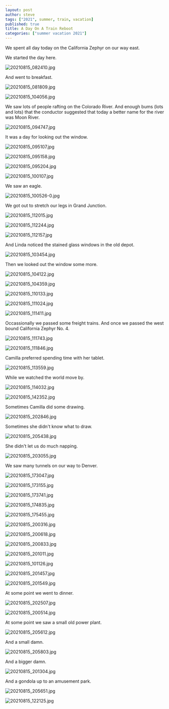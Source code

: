 ```yaml
---
layout: post
author: steve
tags: ["2021", summer, train, vacation]
published: true
title: A Day On A Train Reboot
categories: ["summer vacation 2021"]
---
```

We spent all day today on the California Zephyr on our way east.  

We started the day here.  

![20210815_082410.jpg]({{site.pics_url}}/20210815_082410.jpg)

And went to breakfast.  

![20210815_081809.jpg]({{site.pics_url}}/20210815_081809.jpg)

![20210815_104056.jpg]({{site.pics_url}}/20210815_104056.jpg)

We saw lots of people rafting on the Colorado River. And enough bums (lots and lots) that the conductor suggested that today a better name for the river was Moon River.  

![20210815_094747.jpg]({{site.pics_url}}/20210815_094747.jpg)

It was a day for looking out the window.  

![20210815_095107.jpg]({{site.pics_url}}/20210815_095107.jpg)

![20210815_095158.jpg]({{site.pics_url}}/20210815_095158.jpg)

![20210815_095204.jpg]({{site.pics_url}}/20210815_095204.jpg)

![20210815_100107.jpg]({{site.pics_url}}/20210815_100107.jpg)

We saw an eagle.  

![20210815_100526-0.jpg]({{site.pics_url}}/20210815_100526-0.jpg)

We got out to stretch our legs in Grand Junction.  

![20210815_112015.jpg]({{site.pics_url}}/20210815_112015.jpg)

![20210815_112244.jpg]({{site.pics_url}}/20210815_112244.jpg)

![20210815_112157.jpg]({{site.pics_url}}/20210815_112157.jpg)

And Linda noticed the stained glass windows in the old depot.  

![20210815_103454.jpg]({{site.pics_url}}/20210815_103454.jpg)

Then we looked out the window some more.  

![20210815_104122.jpg]({{site.pics_url}}/20210815_104122.jpg)

![20210815_104359.jpg]({{site.pics_url}}/20210815_104359.jpg)

![20210815_110133.jpg]({{site.pics_url}}/20210815_110133.jpg)

![20210815_111024.jpg]({{site.pics_url}}/20210815_111024.jpg)

![20210815_111411.jpg]({{site.pics_url}}/20210815_111411.jpg)

Occassionally we passed some freight trains.  And once we passed the west bound California Zephyr No. 4.  

![20210815_111743.jpg]({{site.pics_url}}/20210815_111743.jpg)

![20210815_111846.jpg]({{site.pics_url}}/20210815_111846.jpg)

Camilla preferred spending time with her tablet.  

![20210815_113559.jpg]({{site.pics_url}}/20210815_113559.jpg)

While we watched the world move by.  

![20210815_114032.jpg]({{site.pics_url}}/20210815_114032.jpg)

![20210815_142352.jpg]({{site.pics_url}}/20210815_142357.jpg)

Sometimes Camilla did some drawing.  

![20210815_202846.jpg]({{site.pics_url}}/20210815_202846.jpg)

Sometimes she didn't know what to draw.  

![20210815_205438.jpg]({{site.pics_url}}/20210815_205438.jpg)

She didn't let us do much napping.  

![20210815_203055.jpg]({{site.pics_url}}/20210815_203055.jpg)

We saw many tunnels on our way to Denver.  

![20210815_173047.jpg]({{site.pics_url}}/20210815_173047.jpg)

![20210815_173155.jpg]({{site.pics_url}}/20210815_173155.jpg)

![20210815_173741.jpg]({{site.pics_url}}/20210815_173741.jpg)

![20210815_174835.jpg]({{site.pics_url}}/20210815_174835.jpg)

![20210815_175455.jpg]({{site.pics_url}}/20210815_175455.jpg)

![20210815_200316.jpg]({{site.pics_url}}/20210815_200316.jpg)

![20210815_200618.jpg]({{site.pics_url}}/20210815_200618.jpg)

![20210815_200833.jpg]({{site.pics_url}}/20210815_200833.jpg)

![20210815_201011.jpg]({{site.pics_url}}/20210815_201011.jpg)

![20210815_101126.jpg]({{site.pics_url}}/20210815_201126.jpg)

![20210815_201457.jpg]({{site.pics_url}}/20210815_201457.jpg)

![20210815_201549.jpg]({{site.pics_url}}/20210815_201549.jpg)

At some point we went to dinner.  

![20210815_202507.jpg]({{site.pics_url}}/20210815_202507.jpg)

![20210815_200514.jpg]({{site.pics_url}}/20210815_200514.jpg)

At some point we saw a small old power plant.  

![20210815_205612.jpg]({{site.pics_url}}/20210815_205612.jpg)

And a small damn.  

![20210815_205803.jpg]({{site.pics_url}}/20210815_205803.jpg)

And a bigger damn.  

![20210815_201304.jpg]({{site.pics_url}}/20210815_201304.jpg)

And a gondola up to an amusement park.  

![20210815_205651.jpg]({{site.pics_url}}/20210815_205651.jpg)

![20210815_122125.jpg]({{site.pics_url}}/20210815_122125.jpg)
